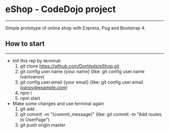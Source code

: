 # eShop - CodeDojo project
___
Simple prototype of online shop with Express, Pug and Bootstrap 4.

## How to start
___
* Init this rep by terminal: 
  1. git clone https://github.com/DonVeds/eShop.git
  2. git config user.name {your name} (like: git config user.name IvanIvanov)
  3. git config user.email {your email} (like: git config user.email ivanov@example.com)
  4. npm i
  5. npm start
* Make some changes and use terminal again
  1. git add .
  2. git commit -m "{commit_message}" (like: git commit -m "Add routes to UserPage")
  3. git push origin master